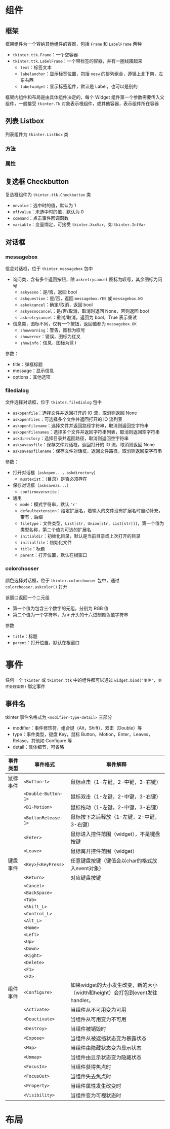 # 组件

## 框架

框架组件为一个容纳其他组件的容器，包括 `Frame` 和 `LabelFrame` 两种
- `tkinter.ttk.Frame`：一个空容器
- `tkinter.ttk.LabelFrame`：一个带标签的容器，并有一圈线围起来
	- `text`：标签文本
	- `labelanchor`：显示标签位置，包括 `nesw` 的排列组合，遵循上北下南，左东右西
	- `labelwidget`：显示标签组件，默认是 Label，也可以是别的

框架内组件和布局是由具体组件决定的，每个 Widget 组件第一个参数需要传入父组件，一般接受 `tkinter.Tk` 对象表示根组件，或其他容器，表示组件所在容器

## 列表 Listbox

列表组件为 `tkinter.Listbox` 类
### 方法

### 属性

## 复选框 Checkbutton

复选框组件为 `tkinter.ttk.Checkbutton` 类
- `onvalue`：选中时的值，默认为 1
- `offvalue`：未选中时的值，默认为 0
- `command`：点击事件回调函数
- `variable`：变量绑定，可接受 `tkinter.XxxVar`，如 `tkinter.IntVar`

## 对话框

### messagebox

信息对话框，位于 `tkinter.messagebox` 包中

- 询问类，含有多个返回按钮，除 `askretrycancel` 图标为叹号，其余图标为问号
	- `askyesno`：是/否，返回 bool
	- `askquestion`：是/否，返回 `messagebox.YES` 或 `messagebox.NO`
	- `askokcancel`：确定/取消，返回 bool
	- `askyesnocancel`：是/否/取消，取消时返回 None，否则返回 bool
	- `askretrycancel`：重试/取消，返回为 bool，True 表示重试
- 信息类，图标不同，仅有一个按钮，返回值都为 `messagebox.OK`
	- `showwarning`：警告，图标为叹号
	- `showerror`：错误，图标为红叉
	- `showinfo`：信息，图标为蓝 i

参数：
- title：弹框标题
- message：显示信息
- options：其他选项

### filedialog

文件选择对话框，位于 `tkinter.filedialog` 包中
- `askopenfile`：选择文件并返回打开的 IO 流，取消则返回 None
- `askopenfiles`：可选择多个文件并返回打开的 IO 流列表
- `askopenfilename`：选择文件并返回路径字符串，取消则返回空字符串
- `askopenfilenames`：选择多个文件并返回字符串列表，取消则返回空字符串
- `askdirectory`：选择目录并返回路径，取消则返回空字符串
- `asksaveasfile`：保存文件对话框，返回打开的 IO 流，取消则返回 None
- `asksaveasfilename`：保存文件对话框，返回文件路径，取消则返回空字符串

参数：
- 打开对话框（`askopen...`，`askdirectory`）
	- `mustexist`：（目录）是否必须存在
- 保存对话框（`asksaveas...`）
	- `confirmoverwrite`：
- 通用
	- `mode`：模式字符串，默认 `'r'`
	- `defaultextension`：给定扩展名，若输入的文件没有扩展名时自动补充，带有 `.` 后缀
	- `filetype`：文件类型，`List[str, Union[str, List[str]]]`，第一个值为类型名称，第二个值为可选的扩展名
	- `initialdir`：初始化目录，默认是当前目录或上次打开的目录
	- `initialfile`：初始化文件
	- `title`：标题
	- `parent`：打开位置，默认在根窗口

### colorchooser

颜色选择对话框，位于 `tkinter.colorchooser` 包中，通过 `colorchooser.askcolor()` 打开

该窗口返回一个二元组
- 第一个值为包含三个数字的元组，分别为 RGB 值
- 第二个值为一个字符串，为 `#` 开头的十六进制颜色值字符串

参数
- `title`：标题
- `parent`：打开位置，默认在根窗口

# 事件

任何一个 `tkinter` 或 `tkinter.ttk` 中的组件都可以通过 `widget.bind('事件', 事件处理函数)` 绑定事件

## 事件名

tkinter 事件名格式为 `<modifier-type-detail>` 三部分
- modifier：事件修饰符，组合键（Alt，Shift）、双击（Double）等
- type：事件类型，键盘 Key，鼠标 Button，Motion，Enter，Leaves，Relase，其他如 Configure 等
- detail：具体细节，可省略

| 事件类型 | 事件格式             | 事件解释                                                                      |
| -------- | -------------------- | ----------------------------------------------------------------------------- |
| 鼠标事件 | `<Button-1>`         | 鼠标点击（1-左键，2-中键，3-右键）                                            |
|          | `<Double-Button-1>`  | 鼠标双击（1-左键，2-中键，3-右键）                                            |
|          | `<B1-Motion>`        | 鼠标拖动（1-左键，2-中键，3-右键）                                            |
|          | `<ButtonRelease-1>`  | 鼠标按下之后释放（1-左键，2-中键，3-右键）                                    |
|          | `<Enter>`            | 鼠标进入控件范围（widget），不是键盘按键                                      |
|          | `<Leave>`            | 鼠标离开控件范围（widget）                                                    |
| 键盘事件 | `<Key>`/`<KeyPress>` | 任意键盘按键（键值会以char的格式放入event对象）                               |
|          | `<Return>`           | 对应键盘按键                                                                  |
|          | `<Cancel>`           |                                                                               |
|          | `<BackSpace>`        |                                                                               |
|          | `<Tab>`              |                                                                               |
|          | `<Shift_L>`          |                                                                               |
|          | `<Control_L>`        |                                                                               |
|          | `<Alt_L>`            |                                                                               |
|          | `<Home>`             |                                                                               |
|          | `<Left>`             |                                                                               |
|          | `<Up>`               |                                                                               |
|          | `<Down>`             |                                                                               |
|          | `<Right>`            |                                                                               |
|          | `<Delete>`           |                                                                               |
|          | `<F1>`               |                                                                               |
|          | `<F2>`               |                                                                               |
| 组件事件 | `<Configure>`        | 如果widget的大小发生改变，新的大小（width和height）会打包到event发往handler。 |
|          | `<Activate>`         | 当组件从不可用变为可用                                                        |
|          | `<Deactivate>`       | 当组件从可用变为不可用                                                        |
|          | `<Destroy>`          | 当组件被销毁时                                                                |
|          | `<Expose>`           | 当组件从被遮挡状态变为暴露状态                                                |
|          | `<Map>`              | 当组件由隐藏状态变为显示状态                                                  |
|          | `<Unmap>`            | 当组件由显示状态变为隐藏状态                                                  |
|          | `<FocusIn>`          | 当组件获得焦点时                                                              |
|          | `<FocusOut>`         | 当组件失去焦点时                                                              |
|          | `<Property>`         | 当组件属性发生改变时                                                          |
|          | `<Visibility>`       | 当组件变为可视状态时                                                          | 

# 布局
